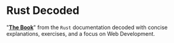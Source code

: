 # Rust Decoded
"**[The Book](https://doc.rust-lang.org/book/)**" from the `Rust` documentation decoded with concise explanations, exercises, and a focus on Web Development.
